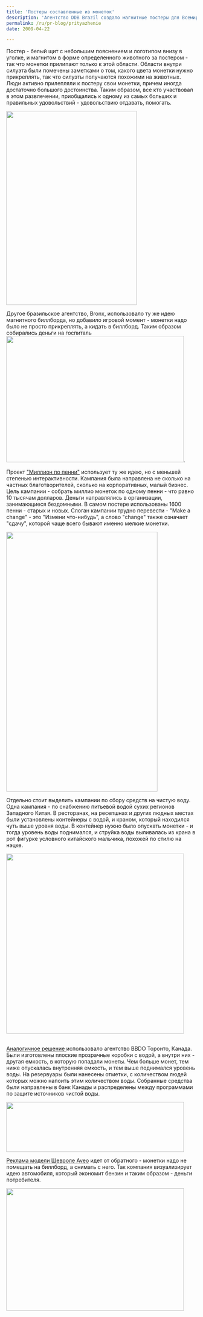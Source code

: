 ```yaml
---
title: 'Постеры составленные из монеток'
description: 'Агентство DDB Brazil создало магнитные постеры для Всемирного Фонда Дикой Природы, и разместило их в гимнастических залах, кино, на ресепшнах по всей стране.'
permalink: /ru/pr-blog/prityazhenie
date: 2009-04-22

---
```


Постер - белый щит с небольшим пояснением и логотипом внизу в уголке, и магнитом в форме определенного животного за постером - так что монетки прилипают только к этой области. Области внутри силуэта были помечены заметками о том, какого цвета монетки нужно прикреплять, так что силуэты получаются похожими на животных. Люди активно прилепляли к постеру свои монетки, причем иногда  достаточно большого достоинства. Таким образом, все кто участвовал в этом развлечении, приобщались к одному из самых больших и правильных удовольствий - удовольствию отдавать, помогать.

<img src="{{ site.assets }}/upload/wwf_brazil2.jpg" alt="" class="post__img" width="345" height="513">

Другое бразильское агентство, Bronx, использовало ту же идею магнитного биллборда, но добавило игровой момент - монетки надо было не просто прикреплять, а кидать в биллборд. Таким образом собирались деньги на госпиталь <img src="{{ site.assets }}/upload/santacasamagnetic.jpg" alt="" class="post__img" width="470" height="334">.

Проект <a href="https://themillionpennyproject.org/">"Миллион по пенни"</a> использует ту же идею, но с меньшей степенью интерактивности. Кампания была направлена не сколько на частных благотворителей, сколько на корпоративных, малый бизнес. Цель кампании - собрать миллио монеток по одному пенни - что равно 10 тысячам долларов. Деньги направлялись в организации, занимающиеся бездомными. В самом постере использованы 1600 пенни - старых и новых. Слоган кампании трудно перевести - "Make a change"  - это  "Измени что-нибудь",   а слово "change" также означает "сдачу", которой чаще всего бывают именно мелкие монетки.

<img src="{{ site.assets }}/upload/millionbus.jpg" alt="" class="post__img" width="400" height="687">

Отдельно стоит выделить кампании по сбору средств на чистую воду. Одна кампания - по снабжению питьевой водой сухих регионов Западного Китая. В ресторанах, на ресепшнах и других людных местах были установлены контейнеры с водой, и краном, который находился чуть выше уровня воды. В контейнер нужно было опускать монетки - и тогда уровень воды поднимался, и струйка воды выливалась из крана в рот фигурке условного китайского мальчика, похожей по стилю на нэцке.

<img src="{{ site.assets }}/upload/chinafountain.jpg" alt="" class="post__img" width="470" height="476"><br><br>

<a href="https://adsoftheworld.com/media/ambient/rbc_blue_water_project_water_donation_box?size=_original">Аналогичное решение </a>использовало агентство BBDO Торонто, Канада. Были изготовлены плоские прозрачные коробки с водой, а внутри них - другая емкость, в которую попадали монеты. Чем больше монет, тем ниже опускалась внутренняя емкость, и тем выше поднимался уровень воды. На резервуары были нанесены отметки, с количеством людей которых можно напоить этим количеством воды. Собранные средства были направлены в банк Канады и распределены между программами по защите источников чистой воды.

<img src="{{ site.assets }}/upload/rbcbluewaterbox.jpg" alt="" class="post__img" width="470" height="132">

<a href="https://jalopnik.com/photogallery/aveobill1p/1002618701">Реклама модели Шевроле Aveo</a> идет от обратного - монетки надо не помещать на биллборд, а снимать с него. Так компания визуализирует идею автомобиля, который экономит бензин и таким образом - деньги потребителя.

<img src="{{ site.assets }}/upload/medium_2652943916_d84b97dc80_o.jpg" alt="" class="post__img" width="470" height="324"><br>

